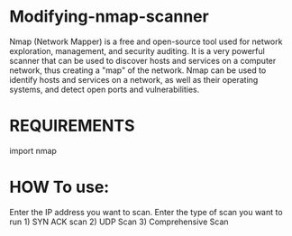 # Modifying-nmap-scanner

Nmap (Network Mapper) is a free and open-source tool used for network exploration, management, and security auditing. It is a very powerful scanner that can be used to discover hosts and services on a computer network, thus creating a "map" of the network. Nmap can be used to identify hosts and services on a network, as well as their operating systems, and detect open ports and vulnerabilities.

# REQUIREMENTS
 import nmap
 
# HOW To use:
 Enter the IP address  you want to scan.
 Enter the type of scan you want to run
     1) SYN ACK scan
     2) UDP Scan
     3) Comprehensive Scan
